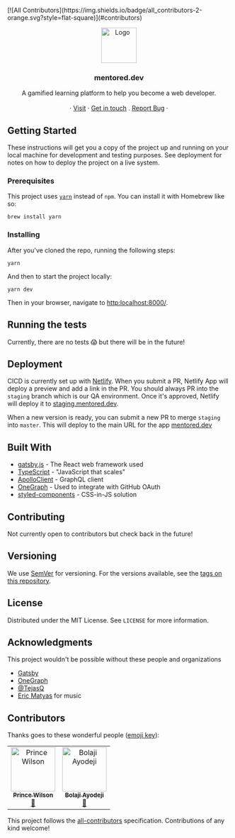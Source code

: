<br />
[![All Contributors](https://img.shields.io/badge/all_contributors-2-orange.svg?style=flat-square)](#contributors)
<p align="center">
  <a href="https://mentored.dev">
    <img src="https://res.cloudinary.com/dobfxs62e/image/upload/v1560467950/mentored.dev/icon-book.svg" alt="Logo" width="80" height="80">
  </a>

  <h3 align="center">mentored.dev</h3>

  <p align="center">
    A gamified learning platform to help you become a web developer.
    <br />
    <br />
    ·
    <a href="https://mentored.dev">Visit</a>
    ·
    <a href="https://twitter.com/jsjoeio">Get in touch</a>
    .
    <a href="https://github.com/jsjoeio/mentored.dev/issues">Report Bug</a>
    ·
  </p>
</p>

## Getting Started

These instructions will get you a copy of the project up and running on your local machine for development and testing purposes. See deployment for notes on how to deploy the project on a live system.

### Prerequisites

This project uses [`yarn`](https://yarnpkg.com/en/) instead of `npm`. You can install it with Homebrew like so:

```
brew install yarn
```

### Installing

After you've cloned the repo, running the following steps:

```
yarn
```

And then to start the project locally:

```
yarn dev
```

Then in your browser, navigate to [http:localhost:8000/](http:localhost:8000/).

## Running the tests

Currently, there are no tests :scream: but there will be in the future!

## Deployment

CICD is currently set up with [Netlify](https://www.netlify.com/). When you submit a PR, Netlify App will deploy a preview and add a link in the PR. You should always PR into the `staging` branch which is our QA environment. Once it's approved, Netlify will deploy it to [staging.mentored.dev](https://staging.mentored.dev).

When a new version is ready, you can submit a new PR to merge `staging` into `master`. This will deploy to the main URL for the app [mentored.dev](https://mentored.dev)

## Built With

- [gatsby.js](https://www.gatsbyjs.org/) - The React web framework used
- [TypeScript](https://www.typescriptlang.org/) - "JavaScript that scales"
- [ApolloClient](https://www.apollographql.com/) - GraphQL client
- [OneGraph](https://www.onegraph.com/) - Used to integrate with GitHub OAuth
- [styled-components](https://www.styled-components.com/) - CSS-in-JS solution

## Contributing

Not currently open to contributors but check back in the future!

## Versioning

We use [SemVer](http://semver.org/) for versioning. For the versions available, see the [tags on this repository](https://github.com/jsjoeio/mentored.dev/tags).

## License

Distributed under the MIT License. See `LICENSE` for more information.

## Acknowledgments

This project wouldn't be possible without these people and organizations

- [Gatsby](https://gatsby.org)
- [OneGraph](https://www.onegraph.com/)
- [@TejasQ](https://github.com/TejasQ)
- [Eric Matyas](https://www.soundimage.org) for music

## Contributors

Thanks goes to these wonderful people ([emoji key](https://allcontributors.org/docs/en/emoji-key)):

<!-- ALL-CONTRIBUTORS-LIST:START - Do not remove or modify this section -->
<!-- prettier-ignore -->
<table><tr><td align="center"><a href="https://maxcell.me"><img src="https://avatars1.githubusercontent.com/u/8431042?v=4" width="100px;" alt="Prince Wilson"/><br /><sub><b>Prince Wilson</b></sub></a><br /><a href="https://github.com/jsjoeio/mentored.dev/issues?q=author%3Amaxcell" title="Bug reports">🐛</a></td><td align="center"><a href="https://bolajiayodeji.com"><img src="https://avatars2.githubusercontent.com/u/30334776?v=4" width="100px;" alt="Bolaji Ayodeji"/><br /><sub><b>Bolaji Ayodeji</b></sub></a><br /><a href="https://github.com/jsjoeio/mentored.dev/issues?q=author%3ABolajiAyodeji" title="Bug reports">🐛</a></td></tr></table>

<!-- ALL-CONTRIBUTORS-LIST:END -->

This project follows the [all-contributors](https://github.com/all-contributors/all-contributors) specification. Contributions of any kind welcome!